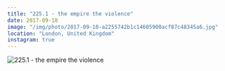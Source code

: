 ```yaml
---
title: "225.1 - the empire the violence"
date: 2017-09-10
image: "/img/photo/2017-09-10-a2255742b1c14605900acf87c48345a6.jpg"
location: "London, United Kingdom"
instagram: true
---
```


![225.1 - the empire the violence](/img/photo/2017-09-10-a2255742b1c14605900acf87c48345a6.jpg)
